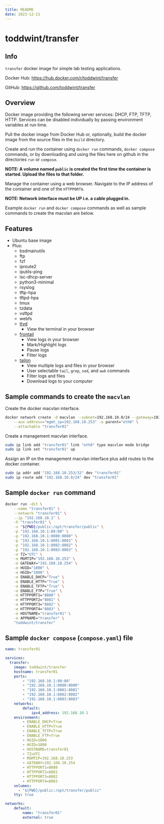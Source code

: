 ```yaml
---
title: README
date: 2023-12-21
---
```


# toddwint/transfer


## Info

`transfer` docker image for simple lab testing applications.

Docker Hub: <https://hub.docker.com/r/toddwint/transfer>

GitHub: <https://github.com/toddwint/transfer>


## Overview

Docker image providing the following server services: DHCP, FTP, TFTP, HTTP. Services can be disabled individually by passing environment variables at run time.

Pull the docker image from Docker Hub or, optionally, build the docker image from the source files in the `build` directory.

Create and run the container using `docker run` commands, `docker compose` commands, or by downloading and using the files here on github in the directories `run` or `compose`.

**NOTE: A volume named `public` is created the first time the container is started. Upload the files to that folder.**

Manage the container using a web browser. Navigate to the IP address of the container and one of the `HTTPPORT`s.

**NOTE: Network interface must be UP i.e. a cable plugged in.**

Example `docker run` and `docker compose` commands as well as sample commands to create the macvlan are below.


## Features

- Ubuntu base image
- Plus:
  - bsdmainutils
  - ftp
  - fzf
  - iproute2
  - iputils-ping
  - isc-dhcp-server
  - python3-minimal
  - rsyslog
  - tftp-hpa
  - tftpd-hpa
  - tmux
  - tzdata
  - vsftpd
  - webfs
  - [ttyd](https://github.com/tsl0922/ttyd)
    - View the terminal in your browser
  - [frontail](https://github.com/mthenw/frontail)
    - View logs in your browser
    - Mark/Highlight logs
    - Pause logs
    - Filter logs
  - [tailon](https://github.com/gvalkov/tailon)
    - View multiple logs and files in your browser
    - User selectable `tail`, `grep`, `sed`, and `awk` commands
    - Filter logs and files
    - Download logs to your computer


## Sample commands to create the `macvlan`

Create the docker macvlan interface.

```bash
docker network create -d macvlan --subnet=192.168.10.0/24 --gateway=192.168.10.254 \
    --aux-address="mgmt_ip=192.168.10.253" -o parent="eth0" \
    --attachable "transfer01"
```

Create a management macvlan interface.

```bash
sudo ip link add "transfer01" link "eth0" type macvlan mode bridge
sudo ip link set "transfer01" up
```

Assign an IP on the management macvlan interface plus add routes to the docker container.

```bash
sudo ip addr add "192.168.10.253/32" dev "transfer01"
sudo ip route add "192.168.10.0/24" dev "transfer01"
```

## Sample `docker run` command

```bash
docker run -dit \
    --name "transfer01" \
    --network "transfer01" \
    --ip "192.168.10.1" \
    -h "transfer01" \
    -v "${PWD}/public:/opt/transfer/public" \
    -p "192.168.10.1:80:80" \
    -p "192.168.10.1:8080:8080" \
    -p "192.168.10.1:8081:8081" \
    -p "192.168.10.1:8082:8082" \
    -p "192.168.10.1:8083:8083" \
    -e TZ="UTC" \
    -e MGMTIP="192.168.10.253" \
    -e GATEWAY="192.168.10.254" \
    -e HUID="1000" \
    -e HGID="1000" \
    -e ENABLE_DHCP="True" \
    -e ENABLE_HTTP="True" \
    -e ENABLE_TFTP="True" \
    -e ENABLE_FTP="True" \
    -e HTTPPORT1="8080" \
    -e HTTPPORT2="8081" \
    -e HTTPPORT3="8082" \
    -e HTTPPORT4="8083" \
    -e HOSTNAME="transfer01" \
    -e APPNAME="transfer" \
    "toddwint/transfer"
```


## Sample `docker compose` (`compose.yaml`) file

```yaml
name: transfer01

services:
  transfer:
    image: toddwint/transfer
    hostname: transfer01
    ports:
        - "192.168.10.1:80:80"
        - "192.168.10.1:8080:8080"
        - "192.168.10.1:8081:8081"
        - "192.168.10.1:8082:8082"
        - "192.168.10.1:8083:8083"
    networks:
        default:
            ipv4_address: 192.168.10.1
    environment:
        - ENABLE_DHCP=True
        - ENABLE_HTTP=True
        - ENABLE_TFTP=True
        - ENABLE_FTP=True
        - HUID=1000
        - HGID=1000
        - HOSTNAME=transfer01
        - TZ=UTC
        - MGMTIP=192.168.10.253
        - GATEWAY=192.168.10.254
        - HTTPPORT1=8080
        - HTTPPORT2=8081
        - HTTPPORT3=8082
        - HTTPPORT4=8083
    volumes:
      - "${PWD}/public:/opt/transfer/public"
    tty: true

networks:
    default:
        name: "transfer01"
        external: true
```
